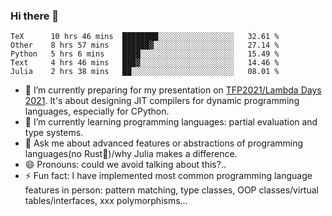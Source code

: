 
### Hi there 👋

<!--START_SECTION:waka-->
```text
TeX      10 hrs 46 mins  ████████░░░░░░░░░░░░░░░░░   32.61 % 
Other    8 hrs 57 mins   ██████▓░░░░░░░░░░░░░░░░░░   27.14 % 
Python   5 hrs 6 mins    ████░░░░░░░░░░░░░░░░░░░░░   15.49 % 
Text     4 hrs 46 mins   ███▓░░░░░░░░░░░░░░░░░░░░░   14.46 % 
Julia    2 hrs 38 mins   ██░░░░░░░░░░░░░░░░░░░░░░░   08.01 % 
```
<!--END_SECTION:waka-->

- 🔭 I’m currently preparing for my presentation on [TFP2021/Lambda Days 2021](https://www.lambdadays.org/lambdadays2021). It's about designing JIT compilers for dynamic programming languages, especially for CPython.
- 🌱 I’m currently learning programming languages: partial evaluation and type systems.
- 💬 Ask me about advanced features or abstractions of programming languages(no Rust🤔)/why Julia makes a difference.
- 😄 Pronouns: could we avoid talking about this?..
- ⚡ Fun fact: I have implemented most common programming language features in person: pattern matching, type classes, OOP classes/virtual tables/interfaces, xxx polymorphisms...

<!--
**thautwarm/thautwarm** is a ✨ _special_ ✨ repository because its `README.md` (this file) appears on your GitHub profile.

Here are some ideas to get you started:

- 🔭 I’m currently working on ...
- 🌱 I’m currently learning ...
- 👯 I’m looking to collaborate on ...
- 🤔 I’m looking for help with ...
- 💬 Ask me about ...
- 📫 How to reach me: ...
- 😄 Pronouns: ...
- ⚡ Fun fact: ...
-->
